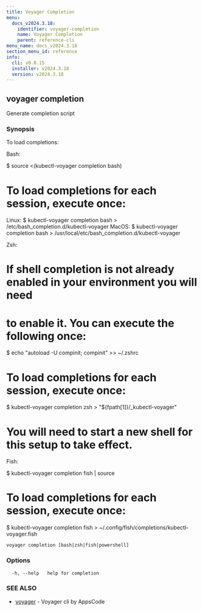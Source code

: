 ```yaml
---
title: Voyager Completion
menu:
  docs_v2024.3.18:
    identifier: voyager-completion
    name: Voyager Completion
    parent: reference-cli
menu_name: docs_v2024.3.18
section_menu_id: reference
info:
  cli: v0.0.15
  installer: v2024.3.18
  version: v2024.3.18
---
```


## voyager completion

Generate completion script

### Synopsis

To load completions:

Bash:

$ source <(kubectl-voyager completion bash)

# To load completions for each session, execute once:
Linux:
  $ kubectl-voyager completion bash > /etc/bash_completion.d/kubectl-voyager
MacOS:
  $ kubectl-voyager completion bash > /usr/local/etc/bash_completion.d/kubectl-voyager

Zsh:

# If shell completion is not already enabled in your environment you will need
# to enable it.  You can execute the following once:

$ echo "autoload -U compinit; compinit" >> ~/.zshrc

# To load completions for each session, execute once:
$ kubectl-voyager completion zsh > "${fpath[1]}/_kubectl-voyager"

# You will need to start a new shell for this setup to take effect.

Fish:

$ kubectl-voyager completion fish | source

# To load completions for each session, execute once:
$ kubectl-voyager completion fish > ~/.config/fish/completions/kubectl-voyager.fish


```
voyager completion [bash|zsh|fish|powershell]
```

### Options

```
  -h, --help   help for completion
```

### SEE ALSO

* [voyager](/docs/v2024.3.18/reference/cli/voyager)	 - Voyager cli by AppsCode

